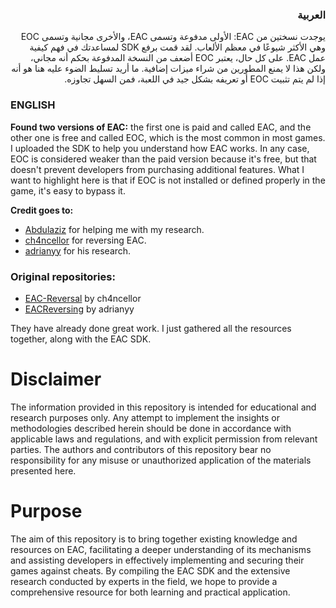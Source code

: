  ### <div dir="rtl">العربية</div>
<div dir="rtl">
يوجدت نسختين من EAC: الأولى مدفوعة وتسمى EAC، والأخرى مجانية وتسمى EOC وهي الأكثر شيوعًا في معظم الألعاب. لقد قمت برفع SDK لمساعدتك في فهم كيفية عمل EAC. على كل حال، يعتبر EOC أضعف من النسخة المدفوعة بحكم أنه مجاني، ولكن هذا لا يمنع المطورين من شراء ميزات إضافية. ما أريد تسليط الضوء عليه هنا هو أنه إذا لم يتم تثبيت EOC أو تعريفه بشكل جيد في اللعبة، فمن السهل تجاوزه.
</div>



### ENGLISH
**Found two versions of EAC:** the first one is paid and called EAC, and the other one is free and called EOC, which is the most common in most games. I uploaded the SDK to help you understand how EAC works. In any case, EOC is considered weaker than the paid version because it's free, but that doesn't prevent developers from purchasing additional features. What I want to highlight here is that if EOC is not installed or defined properly in the game, it's easy to bypass it.





**Credit goes to:**
* [Abdulaziz](https://github.com/Abdulaziz7597) for helping me with my research.
* [ch4ncellor](https://github.com/ch4ncellor) for reversing EAC.
* [adrianyy](https://github.com/adrianyy) for his research.



### Original repositories:
* [EAC-Reversal](https://github.com/ch4ncellor/EAC-Reversal) by ch4ncellor
* [EACReversing](https://github.com/adrianyy/EACReversing) by adrianyy


They have already done great work. I just gathered all the resources together, along with the EAC SDK.


# Disclaimer
The information provided in this repository is intended for educational and research purposes only. Any attempt to implement the insights or methodologies described herein should be done in accordance with applicable laws and regulations, and with explicit permission from relevant parties. The authors and contributors of this repository bear no responsibility for any misuse or unauthorized application of the materials presented here.

# Purpose
The aim of this repository is to bring together existing knowledge and resources on EAC, facilitating a deeper understanding of its mechanisms and assisting developers in effectively implementing and securing their games against cheats. By compiling the EAC SDK and the extensive research conducted by experts in the field, we hope to provide a comprehensive resource for both learning and practical application.

